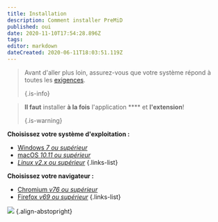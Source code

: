```yaml
---
title: Installation
description: Comment installer PreMiD
published: oui
date: 2020-11-10T17:54:28.896Z
tags:
editor: markdown
dateCreated: 2020-06-11T18:03:51.119Z
---
```


> Avant d'aller plus loin, assurez-vous que votre système répond à toutes les [exigences](/install/requirements). 
> 
> {.is-info}

> **Il faut** installer **à la fois** l'application **** et **l'extension**! 
> 
> {.is-warning}

**Choisissez votre système d'exploitation :**
- [Windows *7 ou supérieur*](/install/windows)
- [macOS *10.11 ou supérieur*](/install/macos)
- [*Linux v2.x ou supérieur*](/install/linux)
{.links-list}

**Choisissez votre navigateur :**
- [Chromium *v76 ou supérieur*](/install/chromium)
- [Firefox *v69 ou supérieur*](/install/firefox)
{.links-list}

![](https://a.icons8.com/ajlQdsfa/FZhYWV/svg.svg) {.align-abstopright}